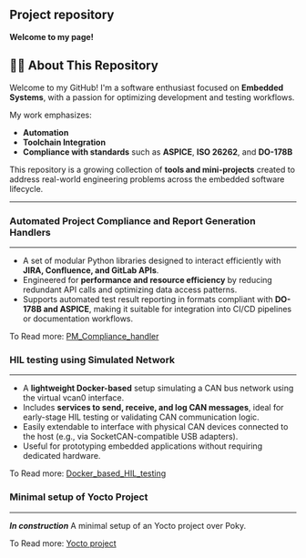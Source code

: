 ## Project repository

**Welcome to my page!** 

## 🧑‍💻 About This Repository

Welcome to my GitHub! I'm a software enthusiast focused on **Embedded Systems**, with a passion for optimizing development and testing workflows.

My work emphasizes:

- **Automation**
- **Toolchain Integration**
- **Compliance with standards** such as **ASPICE**, **ISO 26262**, and **DO-178B**

This repository is a growing collection of **tools and mini-projects** created to address real-world engineering problems across the embedded software lifecycle.

---

### Automated Project Compliance and Report Generation Handlers
----------------------------------------------------------------------
+ A set of modular Python libraries designed to interact efficiently with **JIRA, Confluence, and GitLab APIs**.
+ Engineered for **performance and resource efficiency** by reducing redundant API calls and optimizing data access patterns.
+ Supports automated test result reporting in formats compliant with **DO-178B and ASPICE**, making it suitable for integration into CI/CD pipelines or documentation workflows.

To Read more:
[PM_Compliance_handler](./tree/PM_Compliance_handler/README.md)


### HIL testing using Simulated Network
----------------------------------------------------------------------
+ A **lightweight Docker-based** setup simulating a CAN bus network using the virtual vcan0 interface.
+ Includes **services to send, receive, and log CAN messages**, ideal for early-stage HIL testing or validating CAN communication logic.
+ Easily extendable to interface with physical CAN devices connected to the host (e.g., via SocketCAN-compatible USB adapters).
+ Useful for prototyping embedded applications without requiring dedicated hardware.

To Read more:
[Docker_based_HIL_testing](./tree/Docker_based_HIL_testing/README.md)

### Minimal setup of Yocto Project 
----------------------------------------------------------------------
***In construction***
A minimal setup of an Yocto project over Poky.

To Read more:
[Yocto project](./tree/Yocto_project/README.md)



